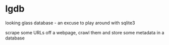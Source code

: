 # lgdb

looking glass database - an excuse to play around with sqlite3

scrape some URLs off a webpage, crawl them and store some metadata in a database